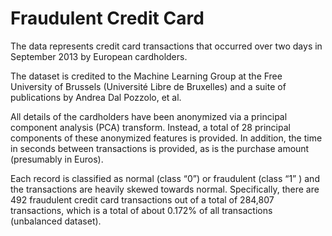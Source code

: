 # Fraudulent Credit Card

The data represents credit card transactions that occurred over two days in September 2013 by European cardholders.

The dataset is credited to the Machine Learning Group at the Free University of Brussels (Université Libre de Bruxelles) and a suite of publications by Andrea Dal Pozzolo, et al.

All details of the cardholders have been anonymized via a principal component analysis (PCA) transform. Instead, a total of 28 principal components of these anonymized features is provided. In addition, the time in seconds between transactions is provided, as is the purchase amount (presumably in Euros).

Each record is classified as normal (class “0”) or fraudulent (class “1” ) and the transactions are heavily skewed towards normal. Specifically, there are 492 fraudulent credit card transactions out of a total of 284,807 transactions, which is a total of about 0.172% of all transactions (unbalanced dataset).
